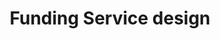 ---
layout: collection
title: Funding Service design
description: A tool for support agents to manage the service
pagination:
  data: collections.funding-service-design
  reverse: true
  size: 50
permalink: "funding-service-design/{% if pagination.pageNumber > 0 %}page/{{ pagination.pageNumber + 1 }}{% endif %}/"
---